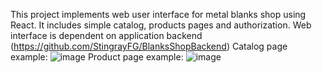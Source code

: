 This project implements web user interface for metal blanks shop using React. It includes simple catalog, products pages and authorization. Web interface is dependent on application backend (https://github.com/StingrayFG/BlanksShopBackend)
Catalog page example:
![image](https://github.com/StingrayFG/BlanksShopUI/assets/54187585/80860495-01a4-4659-8cf2-2bd4a144655b)
Product page example:
![image](https://github.com/StingrayFG/BlanksShopUI/assets/54187585/51b37e5a-710f-4945-b1bd-44bd5e73a4a9)

